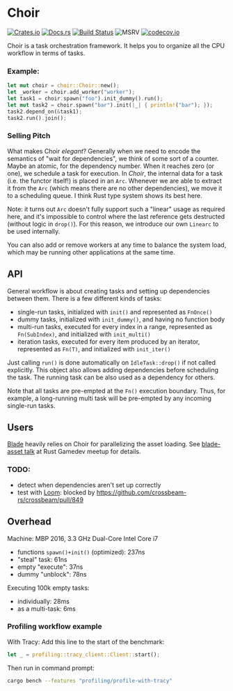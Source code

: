 # Choir

[![Crates.io](https://img.shields.io/crates/v/choir.svg?label=choir)](https://crates.io/crates/choir)
[![Docs.rs](https://docs.rs/choir/badge.svg)](https://docs.rs/choir)
[![Build Status](https://github.com/kvark/choir/workflows/Check/badge.svg)](https://github.com/kvark/choir/actions)
![MSRV](https://img.shields.io/badge/rustc-1.56+-blue.svg)
[![codecov.io](https://codecov.io/gh/kvark/choir/branch/main/graph/badge.svg)](https://codecov.io/gh/kvark/choir)

Choir is a task orchestration framework. It helps you to organize all the CPU workflow in terms of tasks.

### Example:
```rust
let mut choir = choir::Choir::new();
let _worker = choir.add_worker("worker");
let task1 = choir.spawn("foo").init_dummy().run();
let mut task2 = choir.spawn("bar").init(|_| { println!("bar"); });
task2.depend_on(&task1);
task2.run().join();
```

### Selling Pitch

What makes Choir _elegant_? Generally when we need to encode the semantics of "wait for dependencies", we think of some sort of a counter. Maybe an atomic, for the dependency number. When it reaches zero (or one), we schedule a task for execution. In _Choir_, the internal data for a task (i.e. the functor itself!) is placed in an `Arc`. Whenever we are able to extract it from the `Arc` (which means there are no other dependencies), we move it to a scheduling queue. I think Rust type system shows its best here.

Note: it turns out `Arc` doesn't fully support such a "linear" usage as required here, and it's impossible to control where the last reference gets destructed (without logic in `drop()`). For this reason, we introduce our own `Linearc` to be used internally.

You can also add or remove workers at any time to balance the system load, which may be running other applications at the same time.

## API

General workflow is about creating tasks and setting up dependencies between them. There is a few different kinds of tasks:
  - single-run tasks, initialized with `init()` and represented as `FnOnce()`
  - dummy tasks, initialized with `init_dummy()`, and having no function body
  - multi-run tasks, executed for every index in a range, represented as `Fn(SubIndex)`, and initialized with `init_multi()`
  - iteration tasks, executed for every item produced by an iterator, represented as `Fn(T)`, and initialized with `init_iter()`

Just calling `run()` is done automatically on `IdleTask::drop()` if not called explicitly.
This object also allows adding dependencies before scheduling the task. The running task can be also used as a dependency for others.

Note that all tasks are pre-empted at the `Fn()` execution boundary. Thus, for example, a long-running multi task will be pre-empted by any incoming single-run tasks.

## Users

[Blade](https://github.com/kvark/blade) heavily relies on Choir for parallelizing the asset loading. See [blade-asset talk](https://youtu.be/1DiA3OYqvqU) at Rust Gamedev meetup for details.

### TODO:
  - detect when dependencies aren't set up correctly
  - test with [Loom](https://github.com/tokio-rs/loom): blocked by https://github.com/crossbeam-rs/crossbeam/pull/849

## Overhead

Machine: MBP 2016, 3.3 GHz Dual-Core Intel Core i7

- functions `spawn()+init()` (optimized): 237ns
- "steal" task: 61ns
- empty "execute": 37ns
- dummy "unblock": 78ns

Executing 100k empty tasks:
- individually: 28ms
- as a multi-task: 6ms

### Profiling workflow example

With Tracy:
Add this line to the start of the benchmark:
```rust
let _ = profiling::tracy_client::Client::start();
```
Then run in command prompt:
```bash
cargo bench --features "profiling/profile-with-tracy"
```

